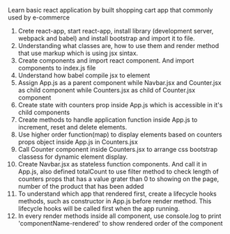 Learn basic react application by built shopping cart app that commonly used by e-commerce
1. Crete react-app, start react-app, install library (development server, webpack and babel) and install bootstrap and import it to file.
2. Understanding what classes are, how to use them and render method that use markup which is using jsx sintax.
3. Create components and import react component. And import components to index.js file
4. Understand how babel compile jsx to element
5. Assign App.js as a parent component while Navbar.jsx and Counter.jsx as child component while Counters.jsx as child of Counter.jsx component
6. Create state with counters prop inside App.js which is accessible in it's child components
7. Create methods to handle application function inside App.js to increment, reset and delete elements.
8. Use higher order function(map) to display elements based on counters props object inside App.js in Counters.jsx
9. Call Counter component inside Counters.jsx to arrange css bootstrap classess for dynamic element display.
10. Create Navbar.jsx as stateless function components. And call it in App.js, also defined totalCount to use filter method to check length of counters props that has a value grater than 0 to showing on the page, number of the product that has been added
11. To understand which app that rendered first, create a lifecycle hooks methods, such as constructor in App.js before render method. This lifecycle hooks will be called first when the app running.
12. In every render methods inside all component, use console.log to print 'componentName-rendered' to show rendered order of the component
